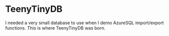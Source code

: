 # TeenyTinyDB
I needed a very small database to use when I demo AzureSQL import/export functions. This is where TeenyTinyDB was born. 
